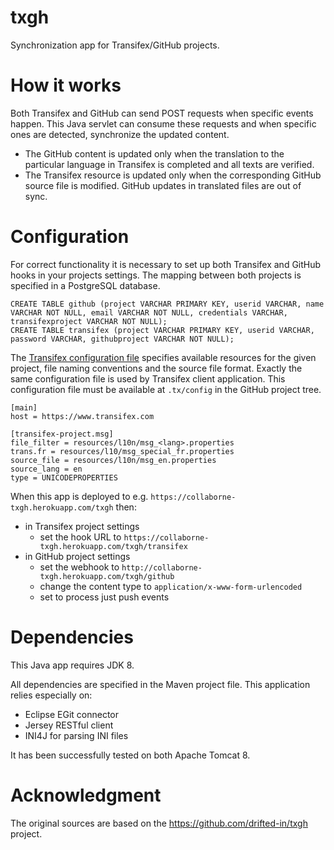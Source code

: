 txgh
====
Synchronization app for Transifex/GitHub projects.

How it works
============
Both Transifex and GitHub can send POST requests when specific events happen. This Java servlet can consume these requests and when specific ones are detected, synchronize the updated content.

  * The GitHub content is updated only when the translation to the particular language in Transifex is completed and all texts are verified.
  * The Transifex resource is updated only when the corresponding GitHub source file is modified. GitHub updates in translated files are out of sync.


Configuration
=============
For correct functionality it is necessary to set up both Transifex and GitHub hooks in your projects settings. The mapping between both projects is specified in a PostgreSQL database.

~~~~
CREATE TABLE github (project VARCHAR PRIMARY KEY, userid VARCHAR, name VARCHAR NOT NULL, email VARCHAR NOT NULL, credentials VARCHAR, transifexproject VARCHAR NOT NULL);
CREATE TABLE transifex (project VARCHAR PRIMARY KEY, userid VARCHAR, password VARCHAR, githubproject VARCHAR NOT NULL);
~~~~

The [Transifex configuration file](http://docs.transifex.com/client/config/) specifies available resources for the given project, file naming conventions and the source file format. Exactly the same configuration file is used by Transifex client application. This configuration file must be available at `.tx/config` in the GitHub project tree.

    [main]
    host = https://www.transifex.com

    [transifex-project.msg]
    file_filter = resources/l10n/msg_<lang>.properties
    trans.fr = resources/l10/msg_special_fr.properties
    source_file = resources/l10n/msg_en.properties
    source_lang = en
    type = UNICODEPROPERTIES

When this app is deployed to e.g. `https://collaborne-txgh.herokuapp.com/txgh` then:
  * in Transifex project settings
      * set the hook URL to `https://collaborne-txgh.herokuapp.com/txgh/transifex`
  * in GitHub project settings
      * set the webhook to `http://collaborne-txgh.herokuapp.com/txgh/github`
      * change the content type to `application/x-www-form-urlencoded`
      * set to process just push events


Dependencies
============
This Java app requires JDK 8.

All dependencies are specified in the Maven project file. This application relies especially on:
  * Eclipse EGit connector
  * Jersey RESTful client
  * INI4J for parsing INI files

It has been successfully tested on both Apache Tomcat 8.

Acknowledgment
==============
The original sources are based on the https://github.com/drifted-in/txgh project.

